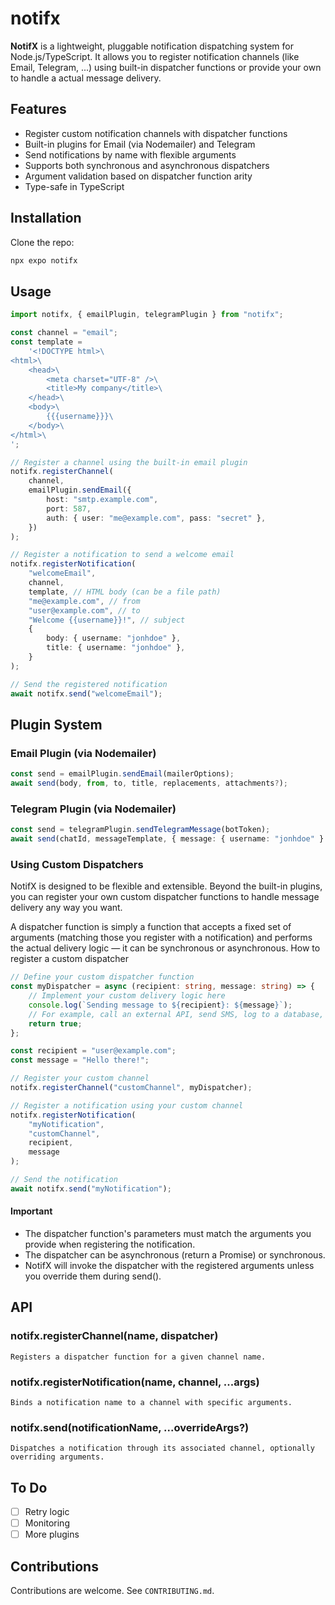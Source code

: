 # notifx

**NotifX** is a lightweight, pluggable notification dispatching system for Node.js/TypeScript. It allows you to register notification channels (like Email, Telegram, ...) using built-in dispatcher functions or provide your own to handle a actual message delivery.

## Features

-   Register custom notification channels with dispatcher functions
-   Built-in plugins for Email (via Nodemailer) and Telegram
-   Send notifications by name with flexible arguments
-   Supports both synchronous and asynchronous dispatchers
-   Argument validation based on dispatcher function arity
-   Type-safe in TypeScript

## Installation

Clone the repo:

```bash
npx expo notifx
```

## Usage

```ts
import notifx, { emailPlugin, telegramPlugin } from "notifx";

const channel = "email";
const template =
    '<!DOCTYPE html>\
<html>\
    <head>\
        <meta charset="UTF-8" />\
        <title>My company</title>\
    </head>\
    <body>\
        {{{username}}}\
    </body>\
</html>\
';

// Register a channel using the built-in email plugin
notifx.registerChannel(
    channel,
    emailPlugin.sendEmail({
        host: "smtp.example.com",
        port: 587,
        auth: { user: "me@example.com", pass: "secret" },
    })
);

// Register a notification to send a welcome email
notifx.registerNotification(
    "welcomeEmail",
    channel,
    template, // HTML body (can be a file path)
    "me@example.com", // from
    "user@example.com", // to
    "Welcome {{username}}!", // subject
    {
        body: { username: "jonhdoe" },
        title: { username: "jonhdoe" },
    }
);

// Send the registered notification
await notifx.send("welcomeEmail");
```

## Plugin System

### Email Plugin (via Nodemailer)

```ts
const send = emailPlugin.sendEmail(mailerOptions);
await send(body, from, to, title, replacements, attachments?);
```

### Telegram Plugin (via Nodemailer)

```ts
const send = telegramPlugin.sendTelegramMessage(botToken);
await send(chatId, messageTemplate, { message: { username: "jonhdoe" } });
```

### Using Custom Dispatchers

NotifX is designed to be flexible and extensible. Beyond the built-in plugins, you can register your own custom dispatcher functions to handle message delivery any way you want.

A dispatcher function is simply a function that accepts a fixed set of arguments (matching those you register with a notification) and performs the actual delivery logic — it can be synchronous or asynchronous.
How to register a custom dispatcher

```ts
// Define your custom dispatcher function
const myDispatcher = async (recipient: string, message: string) => {
    // Implement your custom delivery logic here
    console.log(`Sending message to ${recipient}: ${message}`);
    // For example, call an external API, send SMS, log to a database, etc.
    return true;
};

const recipient = "user@example.com";
const message = "Hello there!";

// Register your custom channel
notifx.registerChannel("customChannel", myDispatcher);

// Register a notification using your custom channel
notifx.registerNotification(
    "myNotification",
    "customChannel",
    recipient,
    message
);

// Send the notification
await notifx.send("myNotification");
```

#### Important

-   The dispatcher function's parameters must match the arguments you provide when registering the notification.
-   The dispatcher can be asynchronous (return a Promise) or synchronous.
-   NotifX will invoke the dispatcher with the registered arguments unless you override them during send().

## API

### notifx.registerChannel(name, dispatcher)

`Registers a dispatcher function for a given channel name.`

### notifx.registerNotification(name, channel, ...args)

`Binds a notification name to a channel with specific arguments.`

### notifx.send(notificationName, ...overrideArgs?)

`Dispatches a notification through its associated channel, optionally overriding arguments.`

## To Do

-   [ ] Retry logic
-   [ ] Monitoring
-   [ ] More plugins

## Contributions

Contributions are welcome. See `CONTRIBUTING.md`.
